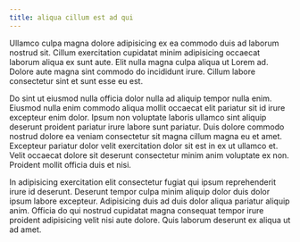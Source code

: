 ```yaml
---
title: aliqua cillum est ad qui
---
```


Ullamco culpa magna dolore adipisicing ex ea commodo duis ad laborum nostrud sit. Cillum exercitation cupidatat minim adipisicing occaecat laborum aliqua ex sunt aute. Elit nulla magna culpa aliqua ut Lorem ad. Dolore aute magna sint commodo do incididunt irure. Cillum labore consectetur sint et sunt esse eu est.

Do sint ut eiusmod nulla officia dolor nulla ad aliquip tempor nulla enim. Eiusmod nulla enim commodo aliqua mollit occaecat elit pariatur sit id irure excepteur enim dolor. Ipsum non voluptate laboris ullamco sint aliquip deserunt proident pariatur irure labore sunt pariatur. Duis dolore commodo nostrud dolore ea veniam consectetur sit magna cillum magna eu et amet. Excepteur pariatur dolor velit exercitation dolor sit est in ex ut ullamco et. Velit occaecat dolore sit deserunt consectetur minim anim voluptate ex non. Proident mollit officia duis et nisi.

In adipisicing exercitation elit consectetur fugiat qui ipsum reprehenderit irure id deserunt. Deserunt tempor culpa minim aliquip dolor duis dolor ipsum labore excepteur. Adipisicing duis ad duis dolor aliqua pariatur aliquip anim. Officia do qui nostrud cupidatat magna consequat tempor irure proident adipisicing velit nisi aute dolore. Quis laborum deserunt ex aliqua ut ad amet.